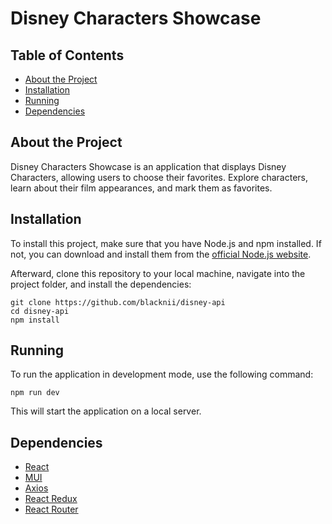 # Disney Characters Showcase

## Table of Contents
- [About the Project](#about-the-project)
- [Installation](#installation)
- [Running](#running)
- [Dependencies](#dependencies)

## About the Project
Disney Characters Showcase is an application that displays Disney Characters, allowing users to choose their favorites. Explore characters, learn about their film appearances, and mark them as favorites.


## Installation
To install this project, make sure that you have Node.js and npm installed. If not, you can download and install them from the [official Node.js website](https://nodejs.org/). 

Afterward, clone this repository to your local machine, navigate into the project folder, and install the dependencies:

```
git clone https://github.com/blacknii/disney-api
cd disney-api
npm install
```

## Running
To run the application in development mode, use the following command:

```
npm run dev
```

This will start the application on a local server.

## Dependencies
- [React](https://reactjs.org/)
- [MUI](https://mui.com/)
- [Axios](https://axios-http.com/)
- [React Redux](https://react-redux.js.org/)
- [React Router](https://reactrouter.com/en/main)
